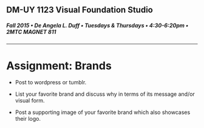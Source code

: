 ## DM-UY 1123 Visual Foundation Studio
##### Fall 2015 • De Angela L. Duff • Tuesdays & Thursdays • 4:30-6:20pm • 2MTC MAGNET 811 
---

# Assignment: Brands

* Post to wordpress or tumblr.

* List your favorite brand and discuss why in terms of its message and/or visual form.

* Post a supporting image of your favorite brand which also showcases their logo.


